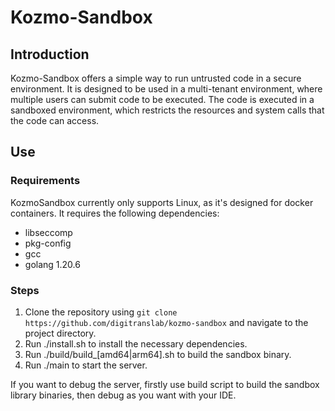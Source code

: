 # Kozmo-Sandbox
## Introduction
Kozmo-Sandbox offers a simple way to run untrusted code in a secure environment. It is designed to be used in a multi-tenant environment, where multiple users can submit code to be executed. The code is executed in a sandboxed environment, which restricts the resources and system calls that the code can access.

## Use
### Requirements
KozmoSandbox currently only supports Linux, as it's designed for docker containers. It requires the following dependencies:
- libseccomp
- pkg-config
- gcc
- golang 1.20.6

### Steps
1. Clone the repository using `git clone https://github.com/digitranslab/kozmo-sandbox` and navigate to the project directory.
2. Run ./install.sh to install the necessary dependencies.
3. Run ./build/build_[amd64|arm64].sh to build the sandbox binary.
4. Run ./main to start the server.

If you want to debug the server, firstly use build script to build the sandbox library binaries, then debug as you want with your IDE.
